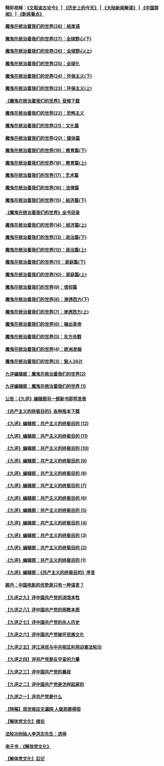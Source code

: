 #### 精彩视频：[《文昭谈古论今》](http://45.32.25.56/wenzhao) | [《历史上的今天》](http://45.32.25.56/today-in-history) | [《大陆新闻解读》](http://45.32.25.56/ntdtv-comedy) | [《中国禁闻》](http://45.32.25.56/ntdtv-news) | [《新闻看点》](http://45.32.25.56/news-insight) 

 #### [魔鬼在统治着我们的世界(28)：结束语](../pages/nsc422/n10936246.md?t=02090631) 

#### [魔鬼在统治着我们的世界(27)：全球野心(下)](../pages/nsc422/n10928319.md?t=02090631) 

#### [魔鬼在统治着我们的世界(26)：全球野心(上)](../pages/nsc422/n10900318.md?t=02090631) 

#### [魔鬼在统治着我们的世界(25)：全球化](../pages/nsc422/n10788205.md?t=02090631) 

#### [魔鬼在统治着我们的世界(24)：环保主义(下)](../pages/nsc422/n10695307.md?t=02090631) 

#### [魔鬼在统治着我们的世界(23)：环保主义(上)](../pages/nsc422/n10688613.md?t=02090631) 

#### [《魔鬼在统治着我们的世界》音频下载](../pages/nsc422/n10635553.md?t=02090631) 

#### [魔鬼在统治着我们的世界(22)：恐怖主义](../pages/nsc422/n10614727.md?t=02090631) 

#### [魔鬼在统治着我们的世界(21)：文化篇](../pages/nsc422/n10597706.md?t=02090631) 

#### [魔鬼在统治着我们的世界(20)：媒体篇](../pages/nsc422/n10586579.md?t=02090631) 

#### [魔鬼在统治着我们的世界(19)：教育篇(下)](../pages/nsc422/n10564808.md?t=02090631) 

#### [魔鬼在统治着我们的世界(18)：教育篇(上)](../pages/nsc422/n10526970.md?t=02090631) 

#### [魔鬼在统治着我们的世界(17)：艺术篇](../pages/nsc422/n10499093.md?t=02090631) 

#### [魔鬼在统治着我们的世界(16)：法律篇](../pages/nsc422/n10485969.md?t=02090631) 

#### [魔鬼在统治着我们的世界(15)：经济篇(下)](../pages/nsc422/n10469975.md?t=02090631) 

#### [《魔鬼在统治着我们的世界》全书目录](../pages/nsc422/n10464261.md?t=02090631) 

#### [魔鬼在统治着我们的世界(14)：经济篇(上)](../pages/nsc422/n10457370.md?t=02090631) 

#### [魔鬼在统治着我们的世界(13)：政治篇(下)](../pages/nsc422/n10448270.md?t=02090631) 

#### [魔鬼在统治着我们的世界(12)：政治篇(上)](../pages/nsc422/n10444576.md?t=02090631) 

#### [魔鬼在统治着我们的世界(11)：家庭篇(下)](../pages/nsc422/n10440961.md?t=02090631) 

#### [魔鬼在统治着我们的世界(10)：家庭篇(上)](../pages/nsc422/n10435448.md?t=02090631) 

#### [魔鬼在统治着我们的世界(9)：信仰篇](../pages/nsc422/n10432159.md?t=02090631) 

#### [魔鬼在统治着我们的世界(8)：渗透西方(下)](../pages/nsc422/n10429603.md?t=02090631) 

#### [魔鬼在统治着我们的世界(7)：渗透西方(上)](../pages/nsc422/n10426013.md?t=02090631) 

#### [魔鬼在统治着我们的世界(6)：输出革命](../pages/nsc422/n10421536.md?t=02090631) 

#### [魔鬼在统治着我们的世界(5)：东方杀戮](../pages/nsc422/n10417707.md?t=02090631) 

#### [魔鬼在统治着我们的世界(4)：欧洲发端](../pages/nsc422/n10414890.md?t=02090631) 

#### [魔鬼在统治着我们的世界(3)：毁人36计](../pages/nsc422/n10411583.md?t=02090631) 

#### [九评编辑部：魔鬼在统治着我们的世界(2)](../pages/nsc422/n10410036.md?t=02090631) 

#### [九评编辑部：魔鬼在统治着我们的世界 (1)](../pages/nsc422/n10406825.md?t=02090631) 

#### [公告：《九评》编辑部另一部新书即将发表](../pages/nsc422/n10405104.md?t=02090631) 

#### [《共产主义的终极目的》各种版本下载](../pages/nsc422/n10022138.md?t=02090631) 

#### [《九评》编辑部：共产主义的终极目的 (12)](../pages/nsc422/n9933272.md?t=02090631) 

#### [《九评》编辑部：共产主义的终极目的 (11)](../pages/nsc422/n9924973.md?t=02090631) 

#### [《九评》编辑部：共产主义的终极目的 (10)](../pages/nsc422/n9920883.md?t=02090631) 

#### [《九评》编辑部：共产主义的终极目的 (9)](../pages/nsc422/n9916363.md?t=02090631) 

#### [《九评》编辑部：共产主义的终极目的 (8)](../pages/nsc422/n9912488.md?t=02090631) 

#### [《九评》编辑部：共产主义的终极目的 (7)](../pages/nsc422/n9901176.md?t=02090631) 

#### [《九评》编辑部：共产主义的终极目的 (6)](../pages/nsc422/n9899359.md?t=02090631) 

#### [《九评》编辑部：共产主义的终极目的 (5)](../pages/nsc422/n9893174.md?t=02090631) 

#### [《九评》编辑部：共产主义的终极目的 (4)](../pages/nsc422/n9891246.md?t=02090631) 

#### [《九评》编辑部：共产主义的终极目的 (3)](../pages/nsc422/n9879879.md?t=02090631) 

#### [《九评》编辑部：共产主义的终极目的 (2)](../pages/nsc422/n9876205.md?t=02090631) 

#### [《九评》编辑部：共产主义的终极目的 (1)](../pages/nsc422/n9865857.md?t=02090631) 

#### [《九评》编辑部：《共产主义的终极目的》序言](../pages/nsc422/n9862666.md?t=02090631) 

#### [颜丹：中国电影的优势是只有一种语言？](../pages/nsc422/n9583062.md?t=02090631) 

#### [【九评之九】评中国共产党的流氓本性](../pages/nsc422/n737542.md?t=02090631) 

#### [【九评之八】评中国共产党的邪教本质](../pages/nsc422/n735942.md?t=02090631) 

#### [【九评之七】评中国共产党的杀人历史](../pages/nsc422/n733806.md?t=02090631) 

#### [【九评之六】评中国共产党破坏民族文化](../pages/nsc422/n731667.md?t=02090631) 

#### [【九评之五】评江泽民与中共相互利用迫害法轮功](../pages/nsc422/n730058.md?t=02090631) 

#### [【九评之四】评共产党是反宇宙的力量](../pages/nsc422/n727814.md?t=02090631) 

#### [【九评之三】评中国共产党的暴政](../pages/nsc422/n725597.md?t=02090631) 

#### [【九评之二】评中国共产党是怎样起家的](../pages/nsc422/n723946.md?t=02090631) 

#### [【九评之一】评共产党是什么](../pages/nsc422/n722529.md?t=02090631) 

#### [【特稿】现世报应无漏网 人做恶都得偿](../pages/nsc422/n4215167.md?t=02090631) 

#### [【解体党文化】绪论](../pages/nsc422/n1449356.md?t=02090631) 

#### [法轮功创始人李洪志先生：选择](../pages/nsc422/n3580738.md?t=02090631) 

#### [电子书：《解体党文化》](../pages/nsc422/n1573484.md?t=02090631) 

#### [【解体党文化】后记](../pages/nsc422/n1531999.md?t=02090631) 

